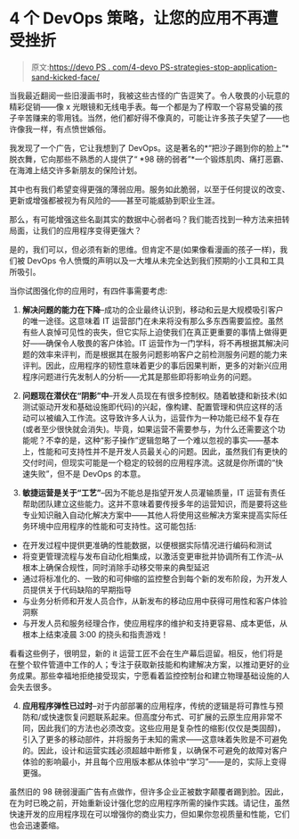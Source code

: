 # 4 个 DevOps 策略，让您的应用不再遭受挫折

> 原文:[https://devo PS . com/4-devo PS-strategies-stop-application-sand-kicked-face/](https://devops.com/4-devops-strategies-stop-application-sand-kicked-face/)

当我最近翻阅一些旧漫画书时，我被这些古怪的广告逗笑了。令人敬畏的小玩意的精彩促销——像 x 光眼镜和无线电手表。每一个都是为了榨取一个容易受骗的孩子辛苦赚来的零用钱。当然，他们都好得不像真的，可能让许多孩子失望了——也许像我一样，有点愤世嫉俗。

我发现了一个广告，它让我想到了 DevOps。这是著名的*“把沙子踢到你的脸上”*脱衣舞，它向那些不熟悉的人提供了“ *98 磅的弱者”*一个锻炼肌肉、痛打恶霸、在海滩上结交许多新朋友的保险计划。

其中也有我们希望变得更强的薄弱应用。服务如此脆弱，以至于任何提议的改变、更新或增强都被视为有风险的——甚至可能威胁到职业生涯。

那么，有可能增强这些名副其实的数据中心弱者吗？我们能否找到一种方法来扭转局面，让我们的应用程序变得更强大？

是的，我们可以，但必须有新的思维。但肯定不是(如果像看漫画的孩子一样)，我们被 DevOps 令人愤慨的声明以及一大堆从未完全达到我们预期的小工具和工具所吸引。

当你试图强化你的应用时，有四件事需要考虑:

1.  **解决问题的能力在下降**–成功的企业最终认识到，移动和云是大规模吸引客户的唯一途径。这意味着 IT 运营部门在未来将没有那么多东西需要监控。虽然有些人哀悼可见性的丧失，但它实际上迫使我们在真正更重要的事情上做得更好——确保令人敬畏的客户体验。IT 运营作为一门学科，将不再根据其解决问题的效率来评判，而是根据其在服务问题影响客户之前检测服务问题的能力来评判。因此，应用程序的韧性意味着更少的事后因果判断，更多的对新兴应用程序问题进行先发制人的分析——尤其是那些即将影响业务的问题。

2.  **问题现在潜伏在“阴影”中**–开发人员现在有很多控制权。随着敏捷和新技术(如测试驱动开发和基础设施即代码)的兴起，像构建、配置管理和供应这样的活动可以被编入工作流。这导致许多人认为，运营作为一种功能已经不复存在(或者至少很快就会消失)。毕竟，如果运营不需要参与，为什么还需要这个功能呢？不幸的是，这种“影子操作”逻辑忽略了一个难以忽视的事实——基本上，性能和可支持性并不是开发人员最关心的问题。因此，虽然我们有更快的交付时间，但现实可能是一个稳定的较弱的应用程序流。这就是你所谓的“快速失败”，但不是 DevOps 的本意。

3.  **敏捷运营是关于“工艺”**–因为不能总是指望开发人员灌输质量，IT 运营有责任帮助团队建立这些能力。这并不意味着要传授多年的运营知识，而是要将这些专业知识融入自动化解决方案中——其他人将使用这些解决方案来提高实际任务环境中应用程序的性能和可支持性。这可能包括:

*   在开发过程中提供更准确的性能数据，以便根据实际情况进行编码和测试
*   将变更管理流程与发布自动化相集成，以激活变更审批并协调所有工作流–从根本上确保合规性，同时消除手动移交带来的典型延迟
*   通过将标准化的、一致的和可伸缩的监控整合到每个新的发布阶段，为开发人员提供关于代码缺陷的早期指导
*   与业务分析师和开发人员合作，从新发布的移动应用中获得可用性和客户体验洞察
*   与开发人员和服务经理合作，使应用程序的维护和支持更容易、成本更低，从根本上结束凌晨 3:00 的挠头和指责游戏！

看看这些例子，很明显，新的 it 运营工匠不会在生产幕后逗留。相反，他们将是在整个软件管道中工作的人；专注于获取新技能和构建解决方案，以推动更好的业务成果。那些幸福地拒绝接受现实，宁愿看着监控控制台和建立物理基础设施的人会失去很多。

4.  **应用程序弹性已过时**–对于内部部署的应用程序，传统的逻辑是将可靠性与预防和/或快速恢复问题联系起来。但高度分布式、可扩展的云原生应用非常不同，因此我们的方法也必须改变。这些应用是复杂性的缩影(仅仅是类固醇)，引入了更多的移动部件，并将服务于未知的需求——这意味着失败是不可避免的。因此，设计和运营实践必须超越中断修复，以确保不可避免的故障对客户体验的影响最小，并且每个应用版本都从体验中“学习”——是的，实际上变得更强。

虽然旧的 98 磅弱漫画广告有点做作，但许多企业正被数字颠覆者踢到脸。因此，在为时已晚之前，开始重新设计强化您的应用程序所需的操作实践。请记住，虽然快速开发的应用程序现在可以增强你的商业实力，但如果你忽视质量和性能，它们也会迅速萎缩。